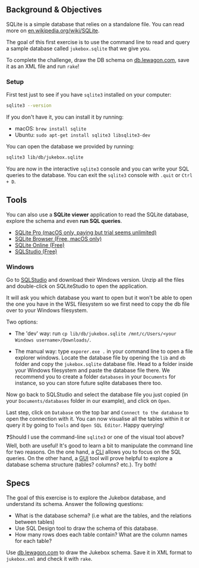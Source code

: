 ## Background & Objectives

SQLite is a simple database that relies on a standalone file. You can read more on [en.wikipedia.org/wiki/SQLite](http://en.wikipedia.org/wiki/SQLite).

The goal of this first exercise is to use the command line to read and query a sample database called `jukebox.sqlite` that we give you.

To complete the challenge, draw the DB schema on [db.lewagon.com](http://db.lewagon.com/), save it as an XML file and run `rake`!

### Setup

First test just to see if you have `sqlite3` installed on your computer:

```bash
sqlite3 --version
```

If you don't have it, you can install it by running:
- macOS: `brew install sqlite`
- Ubuntu: `sudo apt-get install sqlite3 libsqlite3-dev`

You can open the database we provided by running:

```bash
sqlite3 lib/db/jukebox.sqlite
```

You are now in the interactive `sqlite3` console and you can write your SQL queries to the database. You can exit the `sqlite3` console with `.quit` or `Ctrl + D`.

## Tools

You can also use a **SQLite viewer** application to read the SQLite database, explore the schema and even **run SQL queries**.

- [SQLite Pro (macOS only, paying but trial seems unlimited)](https://www.sqlitepro.com/)
- [SQLite Browser (Free, macOS only)](http://sqlitebrowser.org/)
- [SQLite Online (Free)](https://sqliteonline.com/)
- [SQLStudio (Free)](http://sqlitestudio.pl/)

### Windows

Go to [SQLStudio](http://sqlitestudio.pl/) and download their Windows version.
Unzip all the files and double-click on SQLiteStudio to open the application.

It will ask you which database you want to open but it won't be able to open the one you have in the WSL filesystem so we first need to copy the db file over to your Windows filesystem.

Two options:
- The 'dev' way: run `cp lib/db/jukebox.sqlite /mnt/c/Users/<your Windows username>/Downloads/`.

- The manual way: type `exporer.exe .` in your command line to open a file explorer windows. Locate the database file by opening the `lib` and `db` folder and copy the `jukebox.sqlite` database file.
Head to a folder inside your Windows filesystem and paste the database file there. We recommend you to create a folder `databases` in your `Documents` for instance, so you can store future sqlite databases there too.

Now go back to SQLStudio and select the database file you just copied (in your `Documents/databases` folder in our example), and click on `Open`.

Last step, click on `Database` on the top bar and `Connect to the database` to open the connection with it.
You can now visualise all the tables within it or query it by going to `Tools` and `Open SQL Editor`. Happy querying!


❓Should I use the command-line `sqlite3` or one of the visual tool above? Well, both are useful! It's good to learn a bit to manipulate the command line for two reasons. On the one hand, a [CLI](https://en.wikipedia.org/wiki/Command-line_interface) allows you to focus on the SQL queries. On the other hand, a [GUI](https://en.wikipedia.org/wiki/Graphical_user_interface) tool will prove helpful to explore a database schema structure (tables? columns? etc.). Try both!

## Specs

The goal of this exercise is to explore the Jukebox database, and understand its schema. Answer the following questions:
- What is the database schema? (i.e what are the tables, and the relations between tables)
- Use SQL Design tool to draw the schema of this database.
- How many rows does each table contain? What are the column names for each table?

Use [db.lewagon.com](http://db.lewagon.com/) to draw the Jukebox schema. Save it in XML format to `jukebox.xml` and check it with `rake`.
